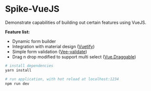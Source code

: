 # Spike-VueJS



Demonstrate capabilities of building out certain features using VueJS.

 **Feature list:**
 - Dynamic form builder
 - Integration with material design ([Vuetify](https://vuetifyjs.com/en/))
 - Simple form validation ([Vee-validate](https://github.com/baianat/vee-validate))
 - Drag n drop modified to support multi select ([Vue.Draggable](https://github.com/SortableJS/Vue.Draggable))


``` bash
# install dependencies
yarn install

# run application, with hot reload at localhost:1234
npm run dev
```
